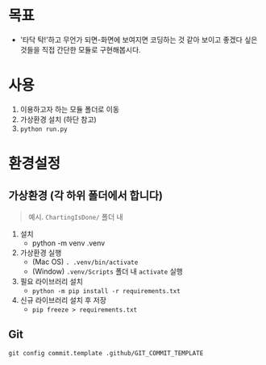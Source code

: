 # 목표
* '타닥 탁!'하고 무언가 되면-화면에 보여지면 코딩하는 것 같아 보이고 좋겠다 싶은 것들을 직접 간단한 모듈로 구현해봅시다.

# 사용
1. 이용하고자 하는 모듈 폴더로 이동
1. 가상환경 설치 (하단 참고)
1. `python run.py`

# 환경설정
## 가상환경 (각 하위 폴더에서 합니다)
> 예시. `ChartingIsDone/` 폴더 내
1. 설치
   * python -m venv .venv
1. 가상환경 실행
   * (Mac OS) `. .venv/bin/activate`
   * (Window) `.venv/Scripts` 폴더 내 `activate` 실행
1. 필요 라이브러리 설치
   * `python -m pip install -r requirements.txt`
1. 신규 라이브러리 설치 후 저장
   * `pip freeze > requirements.txt`
## Git
```
git config commit.template .github/GIT_COMMIT_TEMPLATE
```